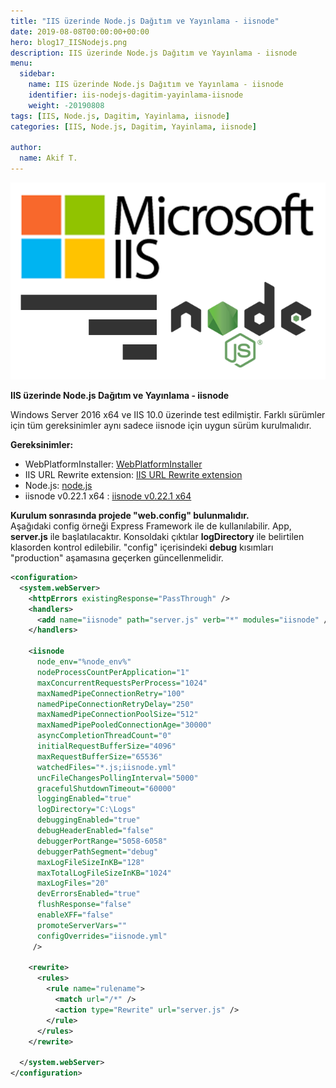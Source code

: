 ```yaml
---
title: "IIS üzerinde Node.js Dağıtım ve Yayınlama - iisnode"
date: 2019-08-08T00:00:00+00:00
hero: blog17_IISNodejs.png
description: IIS üzerinde Node.js Dağıtım ve Yayınlama - iisnode
menu:
  sidebar:
    name: IIS üzerinde Node.js Dağıtım ve Yayınlama - iisnode
    identifier: iis-nodejs-dagitim-yayinlama-iisnode
    weight: -20190808
tags: [IIS, Node.js, Dagitim, Yayinlama, iisnode]
categories: [IIS, Node.js, Dagitim, Yayinlama, iisnode]

author:
  name: Akif T.
---
```


![iisnode](blog17_IISNodejs.png "iisnode")<br>

**IIS üzerinde Node.js Dağıtım ve Yayınlama - iisnode**

Windows Server 2016 x64 ve IIS 10.0 üzerinde test edilmiştir. Farklı sürümler için tüm gereksinimler aynı sadece iisnode için uygun sürüm kurulmalıdır.

**Gereksinimler:**

- WebPlatformInstaller: [WebPlatformInstaller](https://www.microsoft.com/en-us/download/details.aspx?id=6164 "WebPlatformInstaller")
- IIS URL Rewrite extension: [IIS URL Rewrite extension](https://www.iis.net/downloads/microsoft/url-rewrite "IIS URL Rewrite extension")
- Node.js: [node.js](https://nodejs.org "node.js")
- iisnode v0.22.1 x64 : [iisnode v0.22.1 x64 ](https://github.com/tjanczuk/iisnode/releases/download/v0.2.21/iisnode-full-v0.2.21-x64.msi "iisnode v0.22.1 x64 ")

**Kurulum sonrasında projede "web.config" bulunmalıdır.** <br />
Aşağıdaki config örneği Express Framework ile de kullanılabilir. App, **server.js** ile başlatılacaktır. Konsoldaki çıktılar **logDirectory** ile belirtilen klasorden kontrol edilebilir. "config" içerisindeki **debug** kısımları "production" aşamasına geçerken güncellenmelidir.

```xml
<configuration>
  <system.webServer>
	<httpErrors existingResponse="PassThrough" />
    <handlers>
      <add name="iisnode" path="server.js" verb="*" modules="iisnode" />
    </handlers>

	<iisnode      
      node_env="%node_env%"
      nodeProcessCountPerApplication="1"
      maxConcurrentRequestsPerProcess="1024"
      maxNamedPipeConnectionRetry="100"
      namedPipeConnectionRetryDelay="250"      
      maxNamedPipeConnectionPoolSize="512"
      maxNamedPipePooledConnectionAge="30000"
      asyncCompletionThreadCount="0"
      initialRequestBufferSize="4096"
      maxRequestBufferSize="65536"
      watchedFiles="*.js;iisnode.yml"
      uncFileChangesPollingInterval="5000"      
      gracefulShutdownTimeout="60000"
      loggingEnabled="true"
      logDirectory="C:\Logs"
      debuggingEnabled="true"
      debugHeaderEnabled="false"
      debuggerPortRange="5058-6058"
      debuggerPathSegment="debug"
      maxLogFileSizeInKB="128"
      maxTotalLogFileSizeInKB="1024"
      maxLogFiles="20"
      devErrorsEnabled="true"
      flushResponse="false"      
      enableXFF="false"
      promoteServerVars=""
      configOverrides="iisnode.yml"
     />
	
    <rewrite>
      <rules>
        <rule name="rulename">
          <match url="/*" />
          <action type="Rewrite" url="server.js" />
        </rule>
      </rules>
    </rewrite>
    
  </system.webServer>
</configuration>
```